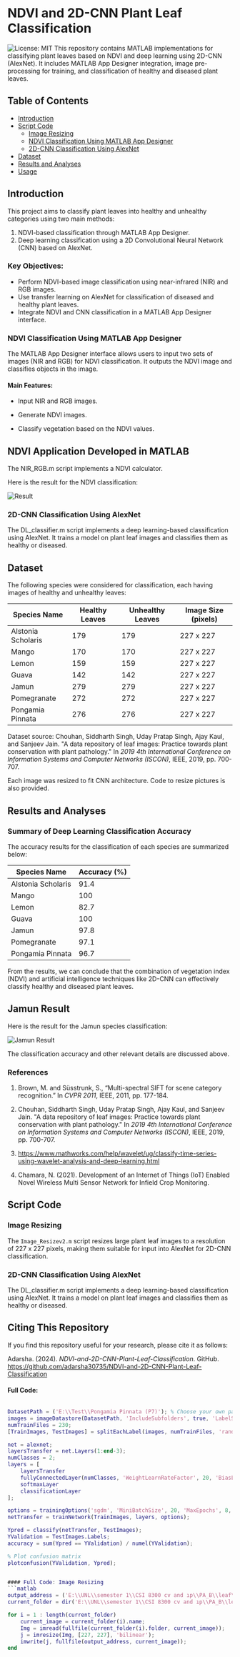 # NDVI and 2D-CNN Plant Leaf Classification
![License: MIT](https://img.shields.io/badge/License-MIT-yellow.svg)
This repository contains MATLAB implementations for classifying plant leaves based on NDVI and deep learning using 2D-CNN (AlexNet). It includes MATLAB App Designer integration, image pre-processing for training, and classification of healthy and diseased plant leaves.

## Table of Contents
- [Introduction](#introduction)
- [Script Code](#script-code)
  - [Image Resizing](#image-resizing)
  - [NDVI Classification Using MATLAB App Designer](#ndvi-classification-using-matlab-app-designer)
  - [2D-CNN Classification Using AlexNet](#2d-cnn-classification-using-alexnet)
- [Dataset](#dataset)
- [Results and Analyses](#results-and-analyses)
- [Usage](#usage)

## Introduction

This project aims to classify plant leaves into healthy and unhealthy categories using two main methods:  
1. NDVI-based classification through MATLAB App Designer.
2. Deep learning classification using a 2D Convolutional Neural Network (CNN) based on AlexNet.

### Key Objectives:
- Perform NDVI-based image classification using near-infrared (NIR) and RGB images.
- Use transfer learning on AlexNet for classification of diseased and healthy plant leaves.
- Integrate NDVI and CNN classification in a MATLAB App Designer interface.



### NDVI Classification Using MATLAB App Designer

The MATLAB App Designer interface allows users to input two sets of images (NIR and RGB) for NDVI classification. It outputs the NDVI image and classifies objects in the image.

#### Main Features:

*   Input NIR and RGB images.
    
*   Generate NDVI images.
    
*   Classify vegetation based on the NDVI values.

## NDVI Application Developed in MATLAB 
The NIR_RGB.m script implements a NDVI calculator.

Here is the result for the NDVI classification:

![Result](NDVIEX1.JPG)


### 2D-CNN Classification Using AlexNet

The DL\_classifier.m script implements a deep learning-based classification using AlexNet. It trains a model on plant leaf images and classifies them as healthy or diseased.

## Dataset

The following species were considered for classification, each having images of healthy and unhealthy leaves:

| Species Name           | Healthy Leaves | Unhealthy Leaves | Image Size (pixels) |
|------------------------|----------------|------------------|---------------------|
| Alstonia Scholaris     | 179            | 179              | 227 x 227           |
| Mango                  | 170            | 170              | 227 x 227           |
| Lemon                  | 159            | 159              | 227 x 227           |
| Guava                  | 142            | 142              | 227 x 227           |
| Jamun                  | 279            | 279              | 227 x 227           |
| Pomegranate            | 272            | 272              | 227 x 227           |
| Pongamia Pinnata       | 276            | 276              | 227 x 227           |

Dataset source: Chouhan, Siddharth Singh, Uday Pratap Singh, Ajay Kaul, and Sanjeev Jain. "A data repository of leaf images: Practice towards plant conservation with plant pathology." In *2019 4th International Conference on Information Systems and Computer Networks (ISCON)*, IEEE, 2019, pp. 700-707.

Each image was resized to fit CNN architecture. Code to resize pictures is also provided.

Results and Analyses
--------------------

### Summary of Deep Learning Classification Accuracy

The accuracy results for the classification of each species are summarized below:

| Species Name            | Accuracy (%) |
|-------------------------|--------------|
| Alstonia Scholaris      | 91.4         |
| Mango                   | 100          |
| Lemon                   | 82.7         |
| Guava                   | 100          |
| Jamun                   | 97.8         |
| Pomegranate             | 97.1         |
| Pongamia Pinnata        | 96.7         |

From the results, we can conclude that the combination of vegetation index (NDVI) and artificial intelligence techniques like 2D-CNN can effectively classify healthy and diseased plant leaves.

## Jamun Result

Here is the result for the Jamun species classification:

![Jamun Result](jamunresult.jpg)

The classification accuracy and other relevant details are discussed above.


### References

1. Brown, M. and Süsstrunk, S., “Multi-spectral SIFT for scene category recognition.” In *CVPR 2011*, IEEE, 2011, pp. 177-184.

2. Chouhan, Siddharth Singh, Uday Pratap Singh, Ajay Kaul, and Sanjeev Jain. "A data repository of leaf images: Practice towards plant conservation with plant pathology." In *2019 4th International Conference on Information Systems and Computer Networks (ISCON)*, IEEE, 2019, pp. 700-707.
3. https://www.mathworks.com/help/wavelet/ug/classify-time-series-using-wavelet-analysis-and-deep-learning.html
4. Chamara, N. (2021). Development of an Internet of Things (IoT) Enabled Novel Wireless Multi Sensor Network for Infield Crop Monitoring.


## Script Code

### Image Resizing

The `Image_Resizev2.m` script resizes large plant leaf images to a resolution of 227 x 227 pixels, making them suitable for input into AlexNet for 2D-CNN classification.

### 2D-CNN Classification Using AlexNet

The DL\_classifier.m script implements a deep learning-based classification using AlexNet. It trains a model on plant leaf images and classifies them as healthy or diseased.

## Citing This Repository

If you find this repository useful for your research, please cite it as follows:

Adarsha. (2024). *NDVI-and-2D-CNN-Plant-Leaf-Classification*. GitHub. https://github.com/adarsha30735/NDVI-and-2D-CNN-Plant-Leaf-Classification

#### Full Code:
```matlab

DatasetPath = ('E:\\Test\\Pongamia Pinnata (P7)'); % Choose your own path
images = imageDatastore(DatasetPath, 'IncludeSubfolders', true, 'LabelSource', 'foldernames');
numTrainFiles = 230;
[TrainImages, TestImages] = splitEachLabel(images, numTrainFiles, 'randomize');

net = alexnet;
layersTransfer = net.Layers(1:end-3);
numClasses = 2;
layers = [
    layersTransfer
    fullyConnectedLayer(numClasses, 'WeightLearnRateFactor', 20, 'BiasLearnRateFactor', 20)
    softmaxLayer
    classificationLayer
];

options = trainingOptions('sgdm', 'MiniBatchSize', 20, 'MaxEpochs', 8, 'InitialLearnRate', 0.0001, 'Shuffle', 'every-epoch', 'ValidationData', TestImages, 'ValidationFrequency', 10, 'Verbose', false, 'Plots', 'training-progress');
netTransfer = trainNetwork(TrainImages, layers, options);

Ypred = classify(netTransfer, TestImages);
YValidation = TestImages.Labels;
accuracy = sum(Ypred == YValidation) / numel(YValidation);

% Plot confusion matrix
plotconfusion(YValidation, Ypred);


#### Full Code: Image Resizing
```matlab
output_address = ('E:\\UNL\\semester 1\\CSI 8300 cv and ıp\\PA_B\\leaf\\Test\\Pongamia Pinnata (P7)\\Unhealthy Plants');
current_folder = dir('E:\\UNL\\semester 1\\CSI 8300 cv and ıp\\PA_B\\leaf\\Test\\Pongamia Pinnata (P7)\\diseased\\*.jpg');

for i = 1 : length(current_folder)
    current_image = current_folder(i).name;
    Img = imread(fullfile(current_folder(i).folder, current_image));
    j = imresize(Img, [227, 227], 'bilinear');
    imwrite(j, fullfile(output_address, current_image));
end
